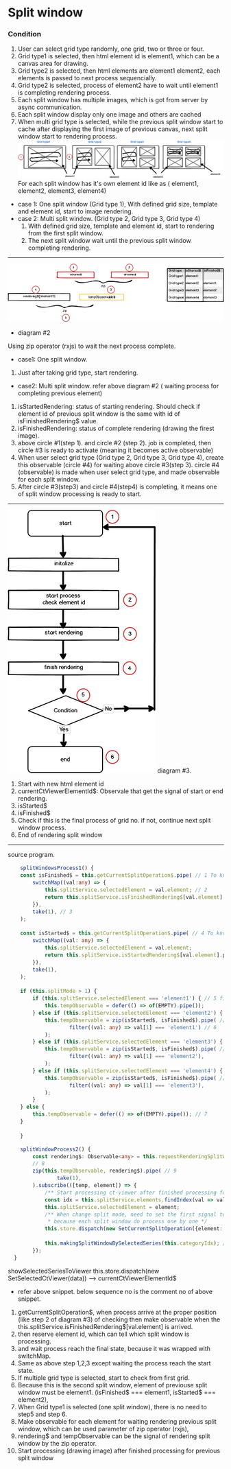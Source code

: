 # Split window

### Condition
1. User can select grid type randomly, one grid, two or three or four.
2. Grid type1 is selected, then html element id is element1, which can be a canvas area for drawing.
3. Grid type2 is selected, then html elements are element1 element2, each elements is passed to next process sequencially.
4. Grid type2 is selected, process of element2 have to wait until element1 is completing rendering process.
5. Each split window has multiple images, which is got from server by async communication.
6. Each split window display only one image and others are cached
7. When multi grid type is selected, while the previous split window start to cache after displaying the first image of previous canvas, next split window start to rendering process.
![](images/split-window1.png)
For each split window has it's own element id like as ( element1, element2, element3, element4)

- case 1: One split window (Grid type 1),
  With defined grid size, template and element id, start to image rendering.
- case 2: Multi split window. (Grid type 2, Grid type 3, Grid type 4)
  1. With defined grid size, template and element id, start to rendering from the first split window.
  2. The next split window wait until the previous split window completing rendering.

---
![](images/split-window2.png)
- diagram #2

Using zip operator (rxjs) to wait the next process complete.

- case1: One split window.
1. Just after taking grid type, start rendering.

- case2: Multi split window. refer above diagram #2 ( waiting process for completing previous element)
1. isStartedRendering: status of starting rendering. Should check if element id of previous split window is the same with id of isFinishedRendering$ value.
2. isFinishedRendering: status of complete rendering (drawing the firest image).
3. above circle #1(step 1). and circle #2 (step 2). job is completed, then circle #3 is ready to activate (meaning it becomes active observable)
4. When user select grid type  (Grid type 2, Grid type 3, Grid type 4), create this observable (circle #4) for waiting above circle #3(step 3). circle #4 (observable) is made when user select grid type, and made observable for each split window.
5. After circle #3(step3) and circle #4(step4) is completing, it means one of split window processing is ready to start.

---
![](images/split-window3.png)
diagram #3.

1. Start with new html element id
2. currentCtViewerElementId$: Observale that get the signal of start or end rendering.
3. isStarted$
4. isFinished$
5. Check if this is the final process of grid no. if not, continue next split window process.
6. End of rendering split window

---

source program.
```ts
    splitWindowsProcess1() {
	const isFinished$ = this.getCurrentSplitOperation$.pipe( // 1 To know the end of image processing
		switchMap((val:any) => {
			this.splitService.selectedElement = val.element; // 2
			return this.splitService.isFinishedRendering$[val.element].pipe(take(1));
		}),
		take(1), // 3
	);

	const isStarted$ = this.getCurrentSplitOperation$.pipe( // 4 To know the start of image processing
		switchMap((val: any) => {
			this.splitService.selectedElement = val.element;
			return this.splitService.isStartedRendering$[val.element].pipe(take(1));
		}),
		take(1),
	);

	if (this.splitMode > 1) {
		if (this.splitService.selectedElement === 'element1') { // 5 first split window
			this.tempObservable = defer(() => of(EMPTY).pipe());
		} else if (this.splitService.selectedElement === 'element2') {
			this.tempObservable = zip(isStarted$, isFinished$).pipe( //['element2','element1']
					filter((val: any) => val[1] === 'element1') // 6 
			);
		} else if (this.splitService.selectedElement === 'element3') {
			this.tempObservable = zip(isStarted$, isFinished$).pipe( //['element3','element2']
					filter((val: any) => val[1] === 'element2'),
			);
		} else if (this.splitService.selectedElement === 'element4') {
			this.tempObservable = zip(isStarted$, isFinished$).pipe( //['element4','element3']
					filter((val: any) => val[1] === 'element3'),
			);
		}
	} else {
		this.tempObservable = defer(() => of(EMPTY).pipe()); // 7
	}

    }

```

```ts
    splitWindowProcess2() {
		const rendering$: Observable<any> = this.requestRenderingSplitWindow$[this.splitService.selectedElement];
		// 8
		zip(this.tempObservable, rendering$).pipe( // 9
				take(1),
		).subscribe(([temp, element]) => {
			/** Start processing ct-viewer after finished processing for previous split window*/
			const idx = this.splitService.elements.findIndex(val => val === element)
			this.splitService.selectedElement = element;
			/** When change split mode, need to set the first signal to prepare processing
			 * because each split window do process one by one */
			this.store.dispatch(new SetCurrentSplitOperation({element: this.splitService.selectedElement}));
	
			this.makingSplitWindowBySelectedSeries(this.categoryIdx); // 10
		});
  }
```
showSelectedSeriesToViewer
this.store.dispatch(new SetSelectedCtViewer(data)) --> currentCtViewerElementId$
- refer above snippet. below sequence no is the comment no of above snippet.
1. getCurrentSplitOperation$, when process arrive at the proper position (like step 2 of diagram #3) of checking then make observable when the this.splitService.isFinishedRendering$[val.element] is arrived.
2. then reserve element id, which can tell which split window is processing.
3. and wait process reach the final state, because it was wrapped with switchMap.
4. Same as above step 1,2,3 except waiting the process reach the start state.
5. If multiple grid type is selected, start to check from first grid.
6. Because this is the second split window, element of previouse split window must be element1. (isFinished$ === element1, isStarted$ === element2),
7. When Grid type1 is selected (one split window), there is no need to step5 and step 6.
8. Make observable for each element for waiting rendering previous split window, which can be used parameter of zip operator (rxjs),
9. rendering$ and tempObservable can be the signal of rendering split window by the zip operator.
10. Start processing (drawing image) after finished processing for previous split window  
